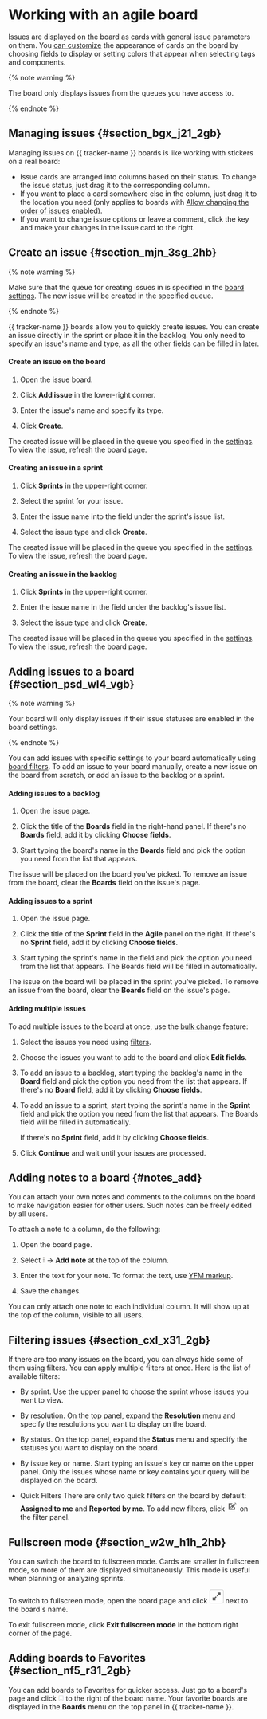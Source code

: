 # Working with an agile board

Issues are displayed on the board as cards with general issue parameters on them. You [can customize](../manager/edit-agile-board.md#sec_layout) the appearance of cards on the board by choosing fields to display or setting colors that appear when selecting tags and components.

{% note warning %}

The board only displays issues from the queues you have access to.

{% endnote %}

## Managing issues {#section_bgx_j21_2gb}

Managing issues on {{ tracker-name }} boards is like working with stickers on a real board:

- Issue cards are arranged into columns based on their status. To change the issue status, just drag it to the corresponding column.
- If you want to place a card somewhere else in the column, just drag it to the location you need (only applies to boards with [Allow changing the order of issues](../manager/edit-agile-board.md#board-settings) enabled).
- If you want to change issue options or leave a comment, click the key and make your changes in the issue card to the right.

## Create an issue {#section_mjn_3sg_2hb}

{% note warning %}

Make sure that the queue for creating issues in is specified in the [board settings](../manager/edit-agile-board.md#board-settings). The new issue will be created in the specified queue.

{% endnote %}

{{ tracker-name }} boards allow you to quickly create issues. You can create an issue directly in the sprint or place it in the backlog. You only need to specify an issue's name and type, as all the other fields can be filled in later.

#### Create an issue on the board

1. Open the issue board.

1. Click **Add issue** in the lower-right corner.

1. Enter the issue's name and specify its type.

1. Click **Create**.

The created issue will be placed in the queue you specified in the [settings](../manager/edit-agile-board.md#section_ft1_3l3_3z). To view the issue, refresh the board page.

#### Creating an issue in a sprint

1. Click **Sprints** in the upper-right corner.

1. Select the sprint for your issue.

1. Enter the issue name into the field under the sprint's issue list.

1. Select the issue type and click **Create**.

The created issue will be placed in the queue you specified in the [settings](../manager/edit-agile-board.md#section_ft1_3l3_3z). To view the issue, refresh the board page.

#### Creating an issue in the backlog

1. Click **Sprints** in the upper-right corner.

1. Enter the issue name in the field under the backlog's issue list.

1. Select the issue type and click **Create**.

The created issue will be placed in the queue you specified in the [settings](../manager/edit-agile-board.md#section_ft1_3l3_3z). To view the issue, refresh the board page.

## Adding issues to a board {#section_psd_wl4_vgb}

{% note warning %}

Your board will only display issues if their issue statuses are enabled in the board settings.

{% endnote %}

You can add issues with specific settings to your board automatically using [board filters](../manager/edit-agile-board.md#row_oqh_1j2_wgb). To add an issue to your board manually, create a new issue on the board from scratch, or add an issue to the backlog or a sprint.

#### Adding issues to a backlog

1. Open the issue page.

1. Click the title of the **Boards** field in the right-hand panel. If there's no **Boards** field, add it by clicking **Choose fields**.

1. Start typing the board's name in the **Boards** field and pick the option you need from the list that appears.

The issue will be placed on the board you've picked. To remove an issue from the board, clear the **Boards** field on the issue's page.

#### Adding issues to a sprint

1. Open the issue page.

1. Click the title of the **Sprint** field in the **Agile** panel on the right. If there's no **Sprint** field, add it by clicking **Choose fields**.

1. Start typing the sprint's name in the field and pick the option you need from the list that appears. The Boards field will be filled in automatically.

The issue on the board will be placed in the sprint you've picked. To remove an issue from the board, clear the **Boards** field on the issue's page.

#### Adding multiple issues

To add multiple issues to the board at once, use the [bulk change](../manager/bulk-change.md) feature:

1. Select the issues you need using [filters](../user/filters.md).

1. Choose the issues you want to add to the board and click **Edit fields**.

1. To add an issue to a backlog, start typing the backlog's name in the **Board** field and pick the option you need from the list that appears. If there's no **Board** field, add it by clicking **Choose fields**.

1. To add an issue to a sprint, start typing the sprint's name in the **Sprint** field and pick the option you need from the list that appears. The Boards field will be filled in automatically.

    If there's no **Sprint** field, add it by clicking **Choose fields**.

1. Click **Continue** and wait until your issues are processed.

## Adding notes to a board {#notes_add}

You can attach your own notes and comments to the columns on the board to make navigation easier for other users. Such notes can be freely edited by all users.

To attach a note to a column, do the following:

1. Open the board page.

1. Select  ![](../../_assets/tracker/icon-dots.png) → **Add note** at the top of the column.

1. Enter the text for your note. To format the text, use [YFM markup](markup.md).

1. Save the changes.

You can only attach one note to each individual column. It will show up at the top of the column, visible to all users.

## Filtering issues {#section_cxl_x31_2gb}

If there are too many issues on the board, you can always hide some of them using filters. You can apply multiple filters at once. Here is the list of available filters:

- By sprint. Use the upper panel to choose the sprint whose issues you want to view.

- By resolution. On the top panel, expand the **Resolution** menu and specify the resolutions you want to display on the board.

- By status. On the top panel, expand the **Status** menu and specify the statuses you want to display on the board.

- By issue key or name. Start typing an issue's key or name on the upper panel. Only the issues whose name or key contains your query will be displayed on the board.

- Quick Filters There are only two quick filters on the board by default: **Assigned to me** and **Reported by me**. To add new filters, click ![](../../_assets/tracker/edit-agile.png) on the filter panel.

## Fullscreen mode {#section_w2w_h1h_2hb}

You can switch the board to fullscreen mode. Cards are smaller in fullscreen mode, so more of them are displayed simultaneously. This mode is useful when planning or analyzing sprints.

To switch to fullscreen mode, open the board page and click ![](../../_assets/tracker/fullscreen-agile.png) next to the board's name.

To exit fullscreen mode, click **Exit fullscreen mode** in the bottom right corner of the page.

## Adding boards to Favorites {#section_nf5_r31_2gb}

You can add boards to Favorites for quicker access. Just go to a board's page and click ![](../../_assets/tracker/add-to-favorites.png) to the right of the board name. Your favorite boards are displayed in the **Boards** menu on the top panel in {{ tracker-name }}.

